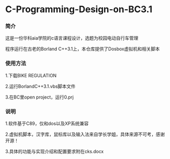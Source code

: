 # C-Programming-Design-on-BC3.1
### 简介
这是一份华科aia学院的c语言课程设计，选题为校园电动自行车管理

程序运行在古老的Borland C++3.1上，本仓库提供了Dosbox虚拟机和相关脚本
### 使用方法
1.下载BIKE REGULATION

2.运行BorlandC++3.1.vbs脚本文件

3.在BC里open project，运行0.prj
### 说明
1.软件基于C89，仅和dos以及XP系统兼容

2.虚拟机脚本，汉字库，鼠标库以及输入法来自学长学姐，具体来源不可考，感谢开源！

3.具体的功能与实现介绍和配置要求附在cks.docx


